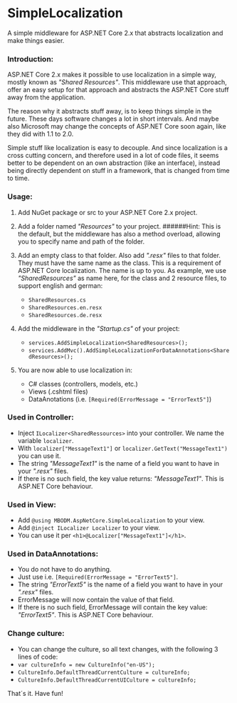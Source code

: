 # SimpleLocalization
A simple middleware for ASP.NET Core 2.x that abstracts localization and make things easier.

### Introduction:

ASP.NET Core 2.x makes it possible to use localization in a simple way, mostly known as *"Shared Resources"*. This middleware use that approach, offer an easy setup for that approach and abstracts the ASP.NET Core stuff away from the application.

The reason why it abstracts stuff away, is to keep things simple in the future. These days software changes a lot in short intervals. And maybe also Microsoft may change the concepts of ASP.NET Core soon again, like they did with 1.1 to 2.0.

Simple stuff like localization is easy to decouple. And since localization is a cross cutting concern, and therefore used in a lot of code files, it seems better to be dependent on an own abstraction (like an interface), instead being directly dependent on stuff in a framework, that is changed from time to time.

### Usage:

1. Add NuGet package or src to your ASP.NET Core 2.x project.

2. Add a folder named *"Resources"* to your project. ######Hint: This is the default, but the middleware has also a method overload, allowing you to specify name and path of the folder.

3. Add an empty class to that folder. Also add *".resx"* files to that folder. They must have the same name as the class. This is a requirement of ASP.NET Core localization. The name is up to you. As example, we use *"SharedResources"* as name here, for the class and 2 resource files, to support english and german:
    - `SharedResources.cs`
    - `SharedResources.en.resx`
    - `SharedResources.de.resx`

4) Add the middleware in the *"Startup.cs"* of your project:
   - `services.AddSimpleLocalization<SharedResources>();`
   - `services.AddMvc().AddSimpleLocalizationForDataAnnotations<SharedResources>();`

5) You are now able to use localization in:
   - C# classes (controllers, models, etc.)
   - Views (.cshtml files)
   - DataAnotations (i.e. `[Required(ErrorMessage = "ErrorText5"]`)

### Used in Controller:
- Inject `ILocalizer<SharedRessources>` into your controller. We name the variable `localizer`.
- With `localizer["MessageText1"]` or `localizer.GetText("MessageText1")` you can use it.
- The string *"MessageText1"* is the name of a field you want to have in your *".resx"* files.
- If there is no such field, the key value returns: *"MessageText1"*. This is ASP.NET Core behaviour.

### Used in View:
- Add `@using MBODM.AspNetCore.SimpleLocalization` to your view.
- Add `@inject ILocalizer Localizer` to your view.
- You can use it per `<h1>@Localizer["MessageText1"]</h1>`.

### Used in DataAnnotations:
- You do not have to do anything.
- Just use i.e. `[Required(ErrorMessage = "ErrorText5"]`.
- The string *"ErrorText5"* is the name of a field you want to have in your *".resx"* files.
- ErrorMessage will now contain the value of that field.
- If there is no such field, ErrorMessage will contain the key value: *"ErrorText5"*. This is ASP.NET Core behaviour.

### Change culture:
- You can change the culture, so all text changes, with the following 3 lines of code:
- `var cultureInfo = new CultureInfo("en-US");`
- `CultureInfo.DefaultThreadCurrentCulture = cultureInfo;`
- `CultureInfo.DefaultThreadCurrentUICulture = cultureInfo;`

That´s it. Have fun!
